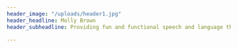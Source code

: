 ```yaml
---
header_image: "/uploads/header1.jpg"
header_headline: Molly Brown
header_subheadline: Providing fun and functional speech and language therapy

---
```

